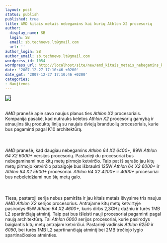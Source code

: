 ```yaml
---
layout: post
status: publish
published: true
title: AMD kitais metais nebegamins kai kurių Athlon X2 procesorių
author:
  display_name: SB
  login: SB
  email: sb.technews.lt@gmail.com
  url: ''
author_login: SB
author_email: sb.technews.lt@gmail.com
wordpress_id: 1054
wordpress_url: http://localhost/site/new/amd_kitais_metais_nebegamins_kai_kuriu_athlon_x2_procesoriu/
date: '2007-12-27 17:10:46 +0200'
date_gmt: '2007-12-27 17:10:46 +0200'
categories:
- Naujienos
---
```

<div class="imgright"><img src="http://tbn0.google.com/images?q=tbn:OEnMA2rgxtdZfM:http://i2.neoseeker.com/a/a64-x2-4200/x2logo.jpg" border="1"></div>
<p><br><i>AMD</i> pranešė apie savo naujus planus ties <i>Athlon X2</i> procesoriais. Kompanija pasakė, kad nutrauks keletos <i>Athlon X2</i> procesorių gamybą ir atnaujins šių produktų liniją su naujais dviejų branduolių procesoriais, kurie bus pagaminti pagal K10 architektūrą.<br />
<br><br />
<br><i>AMD</i> pranešė, kad daugiau nebegamins <i>Athlon 64 X2 6400+</i>, 89W <i>Athlon 64 X2 6000+</i> versijos procesorių. Pastarieji du procesoriai bus nebegaminami nuo kitų metų pirmojo ketvirčio. Taip pat iš sąrašo jau kitų metų pirmojo ketvirčio pabaigoje bus išbraukti 125W <i>Athlon 64 X2 6000+</i> ir <i>Athlon 64 X2 5600+</i> procesoriai. <i>Athlon 64 X2 4200+</i> ir <i>4000+</i> procesoriai bus nebeleidžiami nuo šių metų galo.<br />
<br><br />
<br>Tiesa, pastaroji serija nebus pamiršta ir jau kitais metais išvysime tris naujus <i>AMD Athlon X2</i> serijos procesorius. Antrajame kitų metų ketvirtyje pasirodys 65W <i>Athlon 64 X2 4600+</i>,  kuris dirbs 2,3GHz dažniu ir turės 1MB L2 spartinčiąją atmintį. Taip pat bus išleisti nauji procesoriai pagaminti pagal naują architektūrą. Tai <i>Athlon 6000</i> serijos procesoriai, kurie pasirodys baigiantis kitų metų antrajam ketvirčiui. Pastarieji vadinsis <i>Athlon 6250</i> ir <i>6050</i>, bei turės 1MB L2 saprtinančiąją atmintį bei 2MB trečiojo lygio spartinačiosios atminties.<br />
<br><br />
<br></p>
